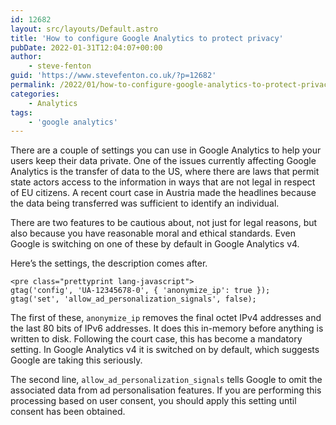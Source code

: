 ```yaml
---
id: 12682
layout: src/layouts/Default.astro
title: 'How to configure Google Analytics to protect privacy'
pubDate: 2022-01-31T12:04:07+00:00
author:
    - steve-fenton
guid: 'https://www.stevefenton.co.uk/?p=12682'
permalink: /2022/01/how-to-configure-google-analytics-to-protect-privacy/
categories:
    - Analytics
tags:
    - 'google analytics'
---
```


There are a couple of settings you can use in Google Analytics to help your users keep their data private. One of the issues currently affecting Google Analytics is the transfer of data to the US, where there are laws that permit state actors access to the information in ways that are not legal in respect of EU citizens. A recent court case in Austria made the headlines because the data being transferred was sufficient to identify an individual.

There are two features to be cautious about, not just for legal reasons, but also because you have reasonable moral and ethical standards. Even Google is switching on one of these by default in Google Analytics v4.

Here’s the settings, the description comes after.

```
<pre class="prettyprint lang-javascript">
gtag('config', 'UA-12345678-0', { 'anonymize_ip': true });
gtag('set', 'allow_ad_personalization_signals', false);
```

The first of these, `anonymize_ip` removes the final octet IPv4 addresses and the last 80 bits of IPv6 addresses. It does this in-memory before anything is written to disk. Following the court case, this has become a mandatory setting. In Google Analytics v4 it is switched on by default, which suggests Google are taking this seriously.

The second line, `allow_ad_personalization_signals` tells Google to omit the associated data from ad personalisation features. If you are performing this processing based on user consent, you should apply this setting until consent has been obtained.
